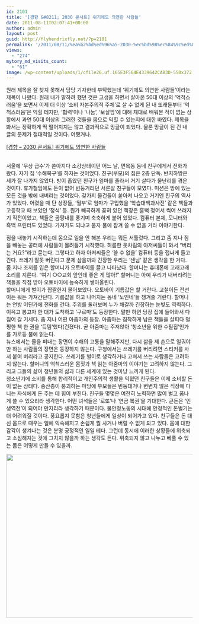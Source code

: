 ```yaml
---
id: 2101
title: '[경향 &#8211; 2030 콘서트] 위기에도 의연한 사람들'
date: 2011-08-11T02:07:41+00:00
author: admin
layout: post
guid: http://flyhendrixfly.net/?p=2101
permalink: '/2011/08/11/%ea%b2%bd%ed%96%a5-2030-%ec%bd%98%ec%84%9c%ed%8a%b8-%ec%9c%84%ea%b8%b0%ec%97%90%eb%8f%84-%ec%9d%98%ec%97%b0%ed%95%9c-%ec%82%ac%eb%9e%8c%eb%93%a4/'
views:
  - "274"
mytory_md_visits_count:
  - "61"
image: /wp-content/uploads/1/cfile26.uf.165E3F564E4339642CAB3D-550x372.png
---
```

원래 제목을 잘 찾지 못해서 담당 기자한테 부탁했는데 &#8216;위기에도 의연한 사람들&#8217;이라는 제목이 나왔다. 원래 내가 말하려 했던 것은 고생을 하면서 살아온 50대 이상의 &#8216;억척스러움&#8217;을 보면서 이제 더 이상 &#8216;소비 자본주의적 주체&#8217;로 살 수 없게 된 내 또래들부터 &#8216;억척스러움&#8217;은 익힐 테지만, &#8216;협력&#8217;이나 &#8216;나눔&#8217;, &#8216;보살핌&#8217;에 대해 제대로 배워본 적이 없는 상황에서 과연 50대 이상의 그러한 것들을 몸으로 익힐 수 있는지에 대한 바였다. 제목을 봐서는 정확하게 딱 떨어지지는 않고 결과적으로 망글이 되었다. 물론 망글이 된 건 내 글의 문제가 절대적일 것이다. 어쨌거나.

<a href="http://news.khan.co.kr/kh_news/khan_art_view.html?artid=201108081919525&code=990000" target="_blank" title="[http://news.khan.co.kr/kh_news/khan_art_view.html?artid=201108081919525&code=990000]로 이동합니다.">[경향 &#8211; 2030 콘서트] 위기에도 의연한 사람들</p> 

<p>
  </a><br /> 서울에 ‘무상 급수’가 쏟아지다 소강상태이던 어느 날, 면목동 동네 친구에게서 전화가 왔다. 자기 집 ‘수해복구’를 하자는 것이었다. 친구(부모)의 집은 2층 단독. 반지하방은 세가 잘 나가지 않았다. 방이 좁았던 친구가 엄마를 졸라서 거기 살다가 물난리를 겪은 것이다. 휴가철임에도 돈이 없어 빈둥거리던 서른살 친구들이 모였다. 미션은 방에 있는 모든 것을 밖에 내버리는 것이었다. 갖가지 물건들이 쏟아져 나오고 거기엔 친구의 역사가 있었다. 어렸을 때 탄 상장들, ‘월부’로 엄마가 구입했을 ‘학습대백과사전’ 같은 책들과 고등학교 때 보았던 ‘정석’ 등. 뭔가 빼곡하게 꽂혀 있던 책장은 흠뻑 젖어서 썩어 쓰러지기 직전이었고, 책들은 곰팡내를 풍기며 축축하게 붙어 있었다. 컴퓨터 본체, 모니터와 흑백 프린터도 있었다. 가져가도 되냐고 묻자 물에 잠겨 쓸 수 없을 거라 이야기한다.
</p>

<div>
</div>

<div>
  짐을 내놓기 시작하는데 몸으로 일을 안 해본 우리는 뭐든 서툴렀다. 그리고 좀 지나 짐을 빼놓는 공터에 사람들이 몰려들기 시작했다. 허름한 옷차림의 아저씨들이 와서 “버리는 거요?”라고 묻는다. 그렇다고 하자 아저씨들은 ‘쓸 수 없을’ 컴퓨터 등을 잽싸게 들고 간다. 쓰레기 잘못 버린다고 문제 삼을까봐 긴장한 우리는 ‘샌님’ 같은 생각을 한 거다. 좀 지나 조끼를 입은 할머니가 오토바이를 끌고 나타났다. 할머니는 휴대폰에 고래고래 소리를 지른다. “여기 ○○교회 앞인데 좋은 게 많아!” 할머니는 아예 우리가 내버리려는 책들을 직접 받아 오토바이에 능숙하게 쌓아올린다.
</div>

<div>
</div>

<div>
  할머니에게 벌이가 짭짤한지 물어보았다. 오토바이 기름값은 할 거란다. 고철이든 전선이든 뭐든 가져간단다. 기름값을 하고 나머지는 동네 ‘노인네’들 챙겨줄 거란다. 할머니는 연방 어딘가에 전화를 건다. 주위를 둘러보며 누가 채갈까 긴장하는 눈빛도 역력하다. 이윽고 봉고차 한 대가 도착하고 ‘구르마’도 등장한다. 말만 하면 당장 집에 들어와서 다 집어 갈 기세다. 좀 지나 어떤 아줌마의 등장. 아줌마는 침착하게 남은 책들을 살피다 멀쩡한 책 한 권을 ‘득템’했다(건졌다). 곧 아줌마는 주저앉아 ‘청소년을 위한 수필집’인가를 가로등 불에 읽는다.
</div>

<div>
</div>

<div>
  뉴스에서는 물을 퍼내는 장면이 수해의 고통을 말해주지만, 다시 삶을 제 손으로 일궈야만 하는 사람들의 장면은 등장하지 않는다. 구청에서는 쓰레기를 버리려면 스티커를 사서 붙여 버리라고 공지한다. 쓰레기를 벌이로 생각하거나 고쳐서 쓰는 사람들은 고려하지 않는다. 할머니의 억척스러운 몸짓과 책 읽는 아줌마의 이야기는 고려하지 않는다. 그리고 그들의 삶이 청년들의 삶과 다른 세계에 있는 것마냥 느끼게 된다.
</div>

<div>
</div>

<div>
  청소년기에 소비를 통해 합리적이고 개인주의적 생활을 익혔던 친구들은 이제 소비할 돈이 없는 상태다. 중산층이 붕괴하는 마당에 부모들은 빈둥대거나 변변치 않은 직장에 다니는 자식에게 돈 주는 데 힘이 부친다. 친구들 몇몇은 여전히 노력하면 많이 벌고 폼나게 쓸 수 있으리라 생각한다. 어떤 녀석들은 ‘로또’나 ‘연금 복권’을 기대한다. 큰돈은 ‘인생역전’이 되어야 만지리라 생각하기 때문이다. 불안정노동의 시대에 안정적인 돈벌기는 더 어려워질 것이다. 풍요롭지 못함은 청년들에게 일상이 되어가고 있다. 친구들은 돈 대신 몸으로 때우는 일에 익숙해지고 손쉽게 뭘 사거나 버릴 수 없게 되고 있다. 몸에 대한 감각이 생겨나는 것은 분명 긍정적인 일일 테다. 그런데 동시에 이러한 상황들에 위축되고 소심해지는 것에 그치지 않을까 하는 생각도 든다. 위축되지 않고 나누고 베풀 수 있는 몸은 어떻게 만들 수 있을까.</p> 
  
  <p style="margin:0">
    <img src="http://submania.dothome.co.kr/wp-content/uploads/1/cfile26.uf.165E3F564E4339642CAB3D.png" class="aligncenter" width="550" height="442" alt="" filename="오세이돈_패러디_002.png" filemime="image/jpeg" />
  </p>
  
  <p>
    &nbsp;
  </p>
</div>